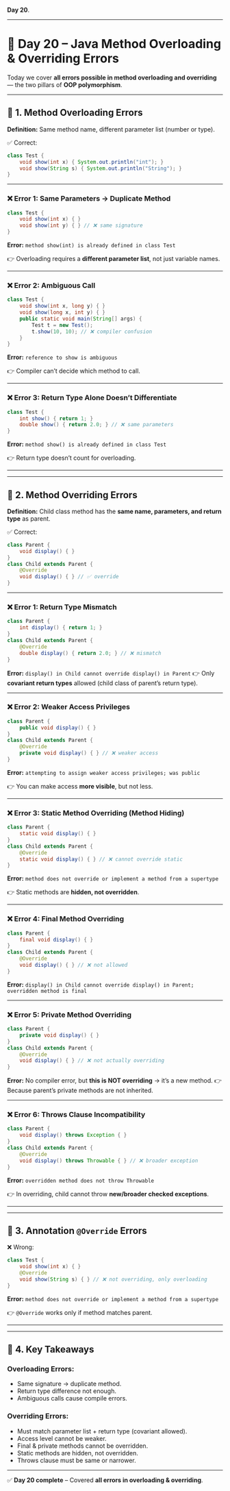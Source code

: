**Day 20**.

---

# 📅 Day 20 – Java Method Overloading & Overriding Errors

Today we cover **all errors possible in method overloading and overriding** — the two pillars of **OOP polymorphism**.

---

## 🔹 1. Method Overloading Errors

**Definition:** Same method name, different parameter list (number or type).

✅ Correct:

```java
class Test {
    void show(int x) { System.out.println("int"); }
    void show(String s) { System.out.println("String"); }
}
```

---

### ❌ Error 1: Same Parameters → Duplicate Method

```java
class Test {
    void show(int x) { }
    void show(int y) { } // ❌ same signature
}
```

**Error:** `method show(int) is already defined in class Test`

👉 Overloading requires a **different parameter list**, not just variable names.

---

### ❌ Error 2: Ambiguous Call

```java
class Test {
    void show(int x, long y) { }
    void show(long x, int y) { }
    public static void main(String[] args) {
        Test t = new Test();
        t.show(10, 10); // ❌ compiler confusion
    }
}
```

**Error:** `reference to show is ambiguous`

👉 Compiler can’t decide which method to call.

---

### ❌ Error 3: Return Type Alone Doesn’t Differentiate

```java
class Test {
    int show() { return 1; }
    double show() { return 2.0; } // ❌ same parameters
}
```

**Error:** `method show() is already defined in class Test`

👉 Return type doesn’t count for overloading.

---

---

## 🔹 2. Method Overriding Errors

**Definition:** Child class method has the **same name, parameters, and return type** as parent.

✅ Correct:

```java
class Parent {
    void display() { }
}
class Child extends Parent {
    @Override
    void display() { } // ✅ override
}
```

---

### ❌ Error 1: Return Type Mismatch

```java
class Parent {
    int display() { return 1; }
}
class Child extends Parent {
    @Override
    double display() { return 2.0; } // ❌ mismatch
}
```

**Error:** `display() in Child cannot override display() in Parent`
👉 Only **covariant return types** allowed (child class of parent’s return type).

---

### ❌ Error 2: Weaker Access Privileges

```java
class Parent {
    public void display() { }
}
class Child extends Parent {
    @Override
    private void display() { } // ❌ weaker access
}
```

**Error:** `attempting to assign weaker access privileges; was public`

👉 You can make access **more visible**, but not less.

---

### ❌ Error 3: Static Method Overriding (Method Hiding)

```java
class Parent {
    static void display() { }
}
class Child extends Parent {
    @Override
    static void display() { } // ❌ cannot override static
}
```

**Error:** `method does not override or implement a method from a supertype`

👉 Static methods are **hidden, not overridden**.

---

### ❌ Error 4: Final Method Overriding

```java
class Parent {
    final void display() { }
}
class Child extends Parent {
    @Override
    void display() { } // ❌ not allowed
}
```

**Error:** `display() in Child cannot override display() in Parent; overridden method is final`

---

### ❌ Error 5: Private Method Overriding

```java
class Parent {
    private void display() { }
}
class Child extends Parent {
    @Override
    void display() { } // ❌ not actually overriding
}
```

**Error:** No compiler error, but **this is NOT overriding** → it’s a new method.
👉 Because parent’s private methods are not inherited.

---

### ❌ Error 6: Throws Clause Incompatibility

```java
class Parent {
    void display() throws Exception { }
}
class Child extends Parent {
    @Override
    void display() throws Throwable { } // ❌ broader exception
}
```

**Error:** `overridden method does not throw Throwable`

👉 In overriding, child cannot throw **new/broader checked exceptions**.

---

---

## 🔹 3. Annotation `@Override` Errors

❌ Wrong:

```java
class Test {
    void show(int x) { }
    @Override
    void show(String s) { } // ❌ not overriding, only overloading
}
```

**Error:** `method does not override or implement a method from a supertype`

👉 `@Override` works only if method matches parent.

---

---

## 🔹 4. Key Takeaways

### Overloading Errors:

- Same signature → duplicate method.
- Return type difference not enough.
- Ambiguous calls cause compile errors.

### Overriding Errors:

- Must match parameter list + return type (covariant allowed).
- Access level cannot be weaker.
- Final & private methods cannot be overridden.
- Static methods are hidden, not overridden.
- Throws clause must be same or narrower.

---

✅ **Day 20 complete** – Covered **all errors in overloading & overriding**.
